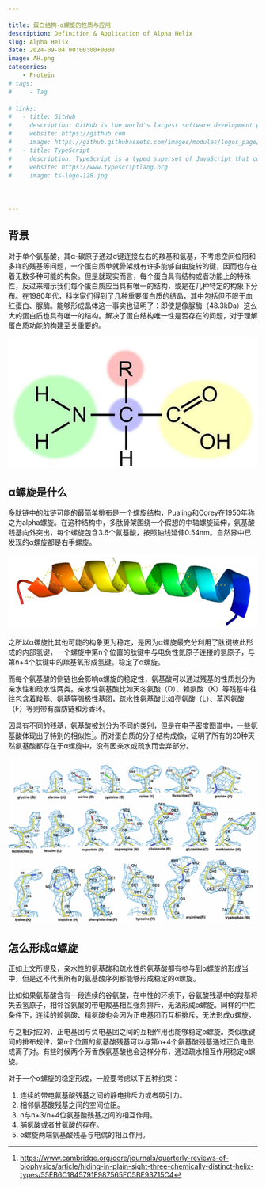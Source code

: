```yaml
---

title: 蛋白结构-α螺旋的性质与应用
description: Definition & Application of Alpha Helix
slug: Alpha Helix
date: 2024-09-04 00:00:00+0000
image: AH.png
categories:
    - Protein
# tags:
#     - Tag

# links:
#   - title: GitHub
#     description: GitHub is the world's largest software development platform.
#     website: https://github.com
#     image: https://github.githubassets.com/images/modules/logos_page/GitHub-Mark.png
#   - title: TypeScript
#     description: TypeScript is a typed superset of JavaScript that compiles to plain JavaScript.
#     website: https://www.typescriptlang.org
#     image: ts-logo-128.jpg



---
```

## 背景

对于单个氨基酸，其α-碳原子通过σ键连接左右的羰基和氨基，不考虑空间位阻和多样的残基等问题，一个蛋白质单就骨架就有许多能够自由旋转的键，因而也存在着无数多种可能的构象。但是就现实而言，每个蛋白具有结构或者功能上的特殊性，反过来暗示我们每个蛋白质应当具有唯一的结构，或是在几种特定的构象下分布。在1980年代，科学家们得到了几种重要蛋白质的结晶，其中包括但不限于血红蛋白、脲酶。能够形成晶体这一事实也证明了：即使是像脲酶（48.3kDa）这么大的蛋白质也具有唯一的结构。解决了蛋白结构唯一性是否存在的问题，对于理解蛋白质功能的构建至关重要的。

![图1：氨基酸的结构通式[^1]](aa.png)

[^1]:https://baike.baidu.com/item/%E6%B0%A8%E5%9F%BA%E9%85%B8/303574

## α螺旋是什么

多肽链中的肽链可能的最简单排布是一个螺旋结构，Pualing和Corey在1950年称之为alpha螺旋。在这种结构中，多肽骨架围绕一个假想的中轴螺旋延伸，氨基酸残基向外突出，每个螺旋包含3.6个氨基酸，按照轴线延伸0.54nm。自然界中已发现的α螺旋都是右手螺旋。

![图2：AH](AH.png)

之所以α螺旋比其他可能的构象更为稳定，是因为α螺旋最充分利用了肽键彼此形成的内部氢键，一个螺旋中第n个位置的肽键中与电负性氮原子连接的氢原子，与第n+4个肽键中的羰基氧形成氢键，稳定了α螺旋。

而每个氨基酸的侧链也会影响α螺旋的稳定性，氨基酸可以通过残基的性质划分为亲水性和疏水性两类。亲水性氨基酸比如天冬氨酸（D）、赖氨酸（K）等残基中往往包含着羧基、氨基等强极性基团，疏水性氨基酸比如亮氨酸（L）、苯丙氨酸（F）等则带有脂肪链和芳香环。

因具有不同的残基，氨基酸被划分为不同的类别，但是在电子密度图谱中，一些氨基酸体现出了特别的相似性[^2]。而对蛋白质的分子结构成像，证明了所有的20种天然氨基酸都存在于α螺旋中，没有因亲水或疏水而舍弃部分。

[^2]:https://www.cambridge.org/core/journals/quarterly-reviews-of-biophysics/article/hiding-in-plain-sight-three-chemically-distinct-helix-types/55EB6C1845791F987565FC5BE93715C4

![图3：氨基酸的电子密度[^3]](aas.png)

[^3]:https://people.mbi.ucla.edu/sawaya/m230d/Modelbuilding/modelbuilding.html

## 怎么形成α螺旋

正如上文所提及，亲水性的氨基酸和疏水性的氨基酸都有参与到α螺旋的形成当中，但是这不代表所有的氨基酸序列都能够形成稳定的α螺旋。

比如如果氨基酸含有一段连续的谷氨酸，在中性的环境下，谷氨酸残基中的羧基将失去氢原子，相邻谷氨酸的带电羧基相互强烈排斥，无法形成α螺旋。同样的中性条件下，连续的赖氨酸、精氨酸也会因为正电基团而互相排斥，无法形成α螺旋。

与之相对应的，正电基团与负电基团之间的互相作用也能够稳定α螺旋。类似肽键间的排布规律，第n个位置的氨基酸残基可以与第n+4个氨基酸残基通过正负电形成离子对。有些时候两个芳香族氨基酸也会这样分布，通过疏水相互作用稳定α螺旋。

对于一个α螺旋的稳定形成，一般要考虑以下五种约束：
1. 连续的带电氨基酸残基之间的静电排斥力或者吸引力。
2. 相邻氨基酸残基之间的空间位阻。
3. n与n+3/n+4位氨基酸残基之间的相互作用。
4. 脯氨酸或者甘氨酸的存在。
5. α螺旋两端氨基酸残基与电偶的相互作用。


